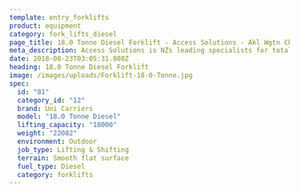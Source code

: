 ```yaml
---
template: entry_forklifts
product: equipment
category: fork_lifts_diesel
page_title: 18.0 Tonne Diesel Forklift - Access Solutions - Akl Wgtn Chch, NZ
meta_description: Access Solutions is NZs leading specialists for total access solution equipment. 100% NZ owned & operated. Read about us - Make an enquiry today
date: 2018-08-23T03:05:31.808Z
heading: 18.0 Tonne Diesel Forklift
image: /images/uploads/Forklift-18-0-Tonne.jpg
spec:
  id: "81"
  category_id: "12"
  brand: Uni Carriers
  model: "18.0 Tonne Diesel"
  lifting_capacity: "18000"
  weight: "22082"
  environment: Outdoor
  job_type: Lifting & Shifting
  terrain: Smooth flat surface
  fuel_type: Diesel
  category: forklifts
---
```

